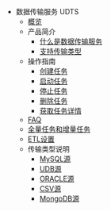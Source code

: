 * 数据传输服务 UDTS
    * [概览](middleware/udts/overview)
    * 产品简介
        * [什么是数据传输服务](middleware/udts/introduction/concept)
        * [支持传输类型](middleware/udts/introduction/supporttype)
    * 操作指南
        * [创建任务](middleware/udts/guide/createtask)
        * [启动任务](middleware/udts/guide/starttask)
        * [停止任务](middleware/udts/guide/stoptask)
        * [删除任务](middleware/udts/guide/deletetask)
        * [获取任务详情](middleware/udts/guide/getconfig)
    * [FAQ](middleware/udts/faq)
    * [全量任务和增量任务](middleware/udts/tasktype)
    * [ETL设置](middleware/udts/etl)
    * 传输类型说明
        * [MySQL源](middleware/udts/type/mysqlsource)
        * [UDB源](middleware/udts/type/udbsource)
        * [ORACLE源](middleware/udts/type/oraclesource)
        * [CSV源](middleware/udts/type/csvsource)
        * [MongoDB源](middleware/udts/type/mongonode)
    
    









    
   
   
    
        
